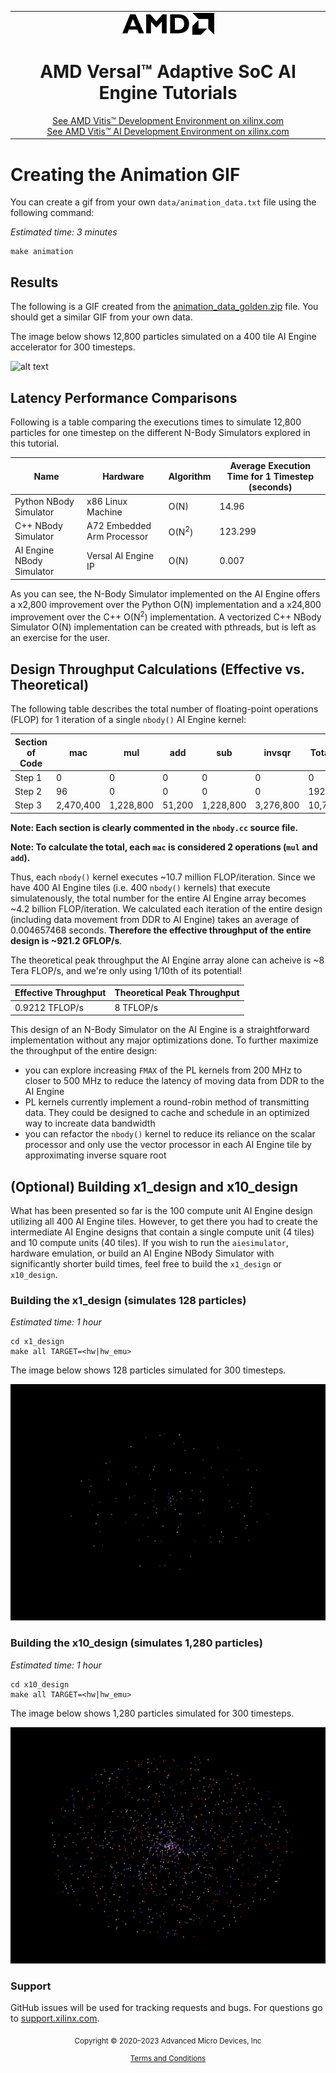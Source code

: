 ﻿<table class="sphinxhide" width="100%">
 <tr width="100%">
    <td align="center"><img src="https://raw.githubusercontent.com/Xilinx/Image-Collateral/main/xilinx-logo.png" width="30%"/><h1>AMD Versal™ Adaptive SoC AI Engine Tutorials</h1>
    <a href="https://www.xilinx.com/products/design-tools/vitis.html">See AMD Vitis™ Development Environment on xilinx.com</br></a>
    <a href="https://www.xilinx.com/products/design-tools/vitis/vitis-ai.html">See AMD Vitis™ AI Development Environment on xilinx.com</a>
    </td>
 </tr>
</table>

# Creating the Animation GIF

You can create a gif from your own `data/animation_data.txt` file using the following command:

*Estimated time: 3 minutes*

```
make animation
```

## Results

The following is a GIF created from the [animation_data_golden.zip](https://www.xilinx.com/bin/public/openDownload?filename=animation_data_golden.zip) file. You should get a similar GIF from your own data.

 The image below shows 12,800 particles simulated on a 400 tile AI Engine accelerator for 300 timesteps.

![alt text](images/animation.gif)


## Latency Performance Comparisons

Following is a table comparing the executions times to simulate 12,800 particles for one timestep on the different N-Body Simulators explored in this tutorial.  

|Name|Hardware|Algorithm|Average Execution Time for 1 Timestep (seconds)|
|---|---|--|---|
|Python NBody Simulator|x86 Linux Machine|O(N)|14.96|
|C++ NBody Simulator|A72 Embedded Arm Processor|O(N<sup>2</sup>)|123.299|
|AI Engine NBody Simulator|Versal AI Engine IP|O(N)|0.007|

As you can see, the N-Body Simulator implemented on the AI Engine offers a x2,800 improvement over the Python O(N) implementation and a x24,800 improvement over the C++ O(N<sup>2</sup>) implementation. A vectorized C++ NBody Simulator O(N) implementation can be created with pthreads, but is left as an exercise for the user.

## Design Throughput Calculations (Effective vs. Theoretical)

The following table describes the total number of floating-point operations (FLOP) for 1 iteration of a single `nbody()` AI Engine kernel:

|Section of Code|mac|mul|add|sub|invsqr|Total FLOP|
|--|--|--|--|--|--|--|
|Step 1|0|0|0|0|0|0|
|Step 2|96|0|0|0|0|192|
|Step 3|2,470,400|1,228,800|51,200|1,228,800|3,276,800|10,726,400|

**Note: Each section is clearly commented in the `nbody.cc` source file.**

**Note: To calculate the total, each `mac` is considered 2 operations (`mul` and `add`).**

Thus, each `nbody()` kernel executes ~10.7 million FLOP/iteration. Since we have 400 AI Engine tiles (i.e. 400 `nbody()` kernels) that execute simulatenously, the total number for the entire AI Engine array becomes ~4.2 billion FLOP/iteration. We calculated each iteration of the entire design (including data movement from DDR to AI Engine) takes an average of 0.004657468 seconds. **Therefore the effective throughput of the entire design is ~921.2 GFLOP/s**.  

The theoretical peak throughput the AI Engine array alone can acheive is ~8 Tera FLOP/s, and we're only using 1/10th of its potential!

|Effective Throughput|Theoretical Peak Throughput|
|--|--|
|0.9212 TFLOP/s|8 TFLOP/s|

This design of an N-Body Simulator on the AI Engine is a straightforward implementation without any major optimizations done. To further maximize the throughput of the entire design:

* you can explore increasing `FMAX` of the PL kernels from 200 MHz to closer to 500 MHz to reduce the latency of moving data from DDR to the AI Engine
* PL kernels currently implement a round-robin method of transmitting data. They could be designed to cache and schedule in an optimized way to increate data bandwidth
* you can refactor the `nbody()` kernel to reduce its reliance on the scalar processor and only use the vector processor in each AI Engine tile by approximating inverse square root

## (Optional) Building x1_design and x10_design

What has been presented so far is the 100 compute unit AI Engine design utilizing all 400 AI Engine tiles. However, to get there you had to create the intermediate AI Engine designs that contain a single compute unit (4 tiles) and 10 compute units (40 tiles). If you wish to run the `aiesimulator`, hardware emulation, or build an AI Engine NBody Simulator with significantly shorter build times, feel free to build the `x1_design` or `x10_design`.

### Building the x1_design (simulates 128 particles)

*Estimated time: 1 hour*

```
cd x1_design
make all TARGET=<hw|hw_emu>
```

The image below shows 128 particles simulated for 300 timesteps.

![alt text](../x1_design/results/images/animation.gif)

### Building the x10_design (simulates 1,280 particles)

*Estimated time: 1 hour*

```
cd x10_design
make all TARGET=<hw|hw_emu>
```

The image below shows 1,280 particles simulated for 300 timesteps.

![alt text](../x10_design/results/images/animation.gif)


### Support

GitHub issues will be used for tracking requests and bugs. For questions go to [support.xilinx.com](http://support.xilinx.com/).



<p class="sphinxhide" align="center"><sub>Copyright © 2020–2023 Advanced Micro Devices, Inc</sub></p>

<p class="sphinxhide" align="center"><sup><a href="https://www.amd.com/en/corporate/copyright">Terms and Conditions</a></sup></p>
